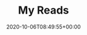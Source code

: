 ---
title: "My Reads"
description: "The Doks Blog."
date: 2020-10-06T08:49:55+00:00
lastmod: 2020-10-06T08:49:55+00:00
draft: false
images: []
books: [{
    title: "A Promised Land",
    author: "Barack Obama",
    image: "https://gowrishankarin.github.io/gowrishankarin_2/reads/images/a_promised_land.png"
}, 
{
    title: "Evolve Your Brain",
    author: "Joe Dispenza",
    image: "https://gowrishankarin.github.io/gowrishankarin_2/reads/images/evolve_your_brain.jpg"
}, 
{
    title: "Mossad",
    author: "Michael Zohar, Nissim Mishal",
    image: "https://gowrishankarin.github.io/gowrishankarin_2/reads/images/mossad.jpg"
}, 
{
    title: "The Gene",
    author: "Siddhartha Mukherjee",
    image: "https://gowrishankarin.github.io/gowrishankarin_2/reads/images/the_gene.jpg"
}, 
{
    title: "Outliers",
    author: "Malcom Gladwell",
    image: "https://gowrishankarin.github.io/gowrishankarin_2/reads/images/outliers.jpg"
}, 
{
    title: "Americanah",
    author: "Chimamanda Ngouzi Adichie",
    image: "https://gowrishankarin.github.io/gowrishankarin_2/reads/images/americanah.jpg"
}, 
{
    title: "My Gita",
    author: "Devdutt Pattanaik",
    image: "https://gowrishankarin.github.io/gowrishankarin_2/reads/images/my_gita.jpg"
}, 
{
    title: "Talking to Strangers",
    author: "Malcom Gladwell",
    image: "https://gowrishankarin.github.io/gowrishankarin_2/reads/images/talking_to_strangers.jpg"
}, 
{
    title: "The Vegetarian",
    author: "Han Kang",
    image: "https://gowrishankarin.github.io/gowrishankarin_2/reads/images/the_vegetarian.jpg"
}, 
{
    title: "Surely You're Joking, Mr.Feynman",
    author: "Richard P. Feynman",
    image: "https://gowrishankarin.github.io/gowrishankarin_2/reads/images/surely_you_are_joking.jpg"
}, 
{
    title: "Teachings of Vivekananda",
    author: "Vivekananda",
    image: "https://gowrishankarin.github.io/gowrishankarin_2/reads/images/teachings_of_vivekananda.jpg"
}
]
---